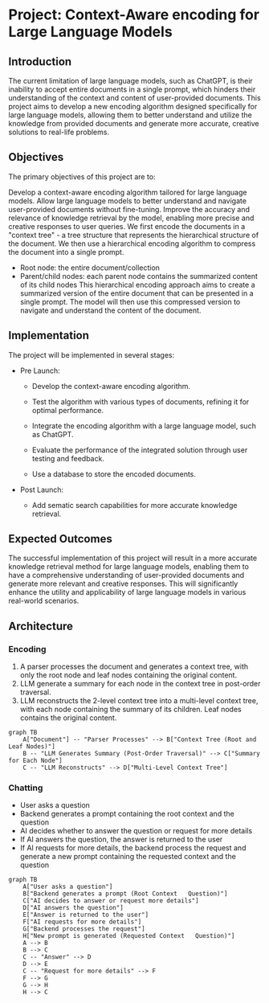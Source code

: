 
# Project: Context-Aware encoding for Large Language Models

## Introduction
The current limitation of large language models, such as ChatGPT, is their inability to accept entire documents in a single prompt, which hinders their understanding of the context and content of user-provided documents. This project aims to develop a new encoding algorithm designed specifically for large language models, allowing them to better understand and utilize the knowledge from provided documents and generate more accurate, creative solutions to real-life problems.

## Objectives
The primary objectives of this project are to:

Develop a context-aware encoding algorithm tailored for large language models.
Allow large language models to better understand and navigate user-provided documents without fine-tuning.
Improve the accuracy and relevance of knowledge retrieval by the model, enabling more precise and creative responses to user queries.
We first encode the documents in a "context tree" - a tree structure that represents the hierarchical structure of the document. We then use a hierarchical encoding algorithm to compress the document into a single prompt.
- Root node: the entire document/collection
- Parent/child nodes: each parent node contains the summarized content of its child nodes
This hierarchical encoding approach aims to create a summarized version of the entire document that can be presented in a single prompt. The model will then use this compressed version to navigate and understand the content of the document.

## Implementation

The project will be implemented in several stages:

- Pre Launch: 

    - Develop the context-aware encoding algorithm.

    - Test the algorithm with various types of documents, refining it for optimal performance.

    - Integrate the encoding algorithm with a large language model, such as ChatGPT.

    - Evaluate the performance of the integrated solution through user testing and feedback.

    - Use a database to store the encoded documents.

- Post Launch:

    - Add sematic search capabilities for more accurate knowledge retrieval.

## Expected Outcomes
The successful implementation of this project will result in a more accurate knowledge retrieval method for large language models, enabling them to have a comprehensive understanding of user-provided documents and generate more relevant and creative responses. This will significantly enhance the utility and applicability of large language models in various real-world scenarios.

## Architecture

### Encoding

1. A parser processes the document and generates a context tree, with only the root node and leaf nodes containing the original content.
2. LLM generate a summary for each node in the context tree in post-order traversal.
3. LLM reconstructs the 2-level context tree into a multi-level context tree, with each node containing the summary of its children. Leaf nodes contains the original content.

```mermaid
graph TB
    A["Document"] -- "Parser Processes" --> B["Context Tree (Root and Leaf Nodes)"]
    B -- "LLM Generates Summary (Post-Order Traversal)" --> C["Summary for Each Node"]
    C -- "LLM Reconstructs" --> D["Multi-Level Context Tree"]
```

### Chatting

- User asks a question
- Backend generates a prompt containing the root context and the question
- AI decides whether to answer the question or request for more details
- If AI answers the question, the answer is returned to the user
- If AI requests for more details, the backend process the request and generate a new prompt containing the requested context and the question

```mermaid
graph TB
    A["User asks a question"]
    B["Backend generates a prompt (Root Context   Question)"]
    C["AI decides to answer or request more details"]
    D["AI answers the question"]
    E["Answer is returned to the user"]
    F["AI requests for more details"]
    G["Backend processes the request"]
    H["New prompt is generated (Requested Context   Question)"]
    A --> B
    B --> C
    C -- "Answer" --> D
    D --> E
    C -- "Request for more details" --> F
    F --> G
    G --> H
    H --> C
```